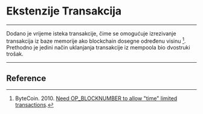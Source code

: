 # Ekstenzije Transakcija

---

Dodano je vrijeme isteka transakcije, čime se omogućuje izrezivanje transakcija iz baze memorije ako blockchain dosegne određenu visinu [^ 1]. Prethodno je jedini način uklanjanja transakcije iz mempoola bio dvostruki trošak.

---

## <i class="fa fa-book"></i> Reference

[^1]: ByteCoin. 2010. [Need OP_BLOCKNUMBER to allow "time" limited transactions](https://decred.org/research/bytecoin2010.pdf).
